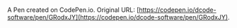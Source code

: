 # 

A Pen created on CodePen.io. Original URL: [https://codepen.io/dcode-software/pen/GRodxJY](https://codepen.io/dcode-software/pen/GRodxJY).


